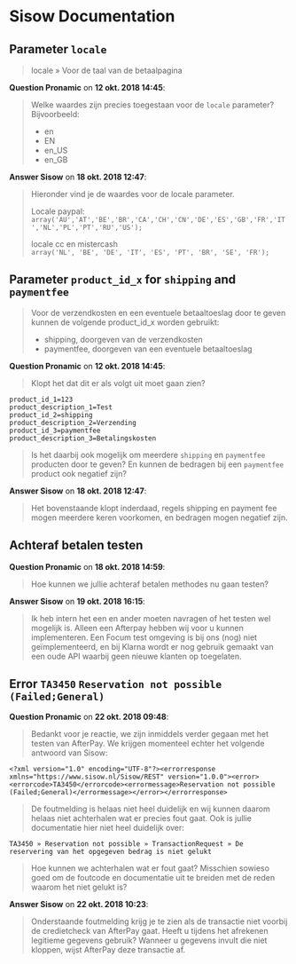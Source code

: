 # Sisow Documentation

## Parameter `locale`

> locale » Voor de taal van de betaalpagina

**Question Pronamic** on **12 okt. 2018 14:45**:

> Welke waardes zijn precies toegestaan voor de `locale` parameter? Bijvoorbeeld:
> 
> - en
> - EN
> - en_US
> - en_GB

**Answer Sisow** on **18 okt. 2018 12:47**:

> Hieronder vind je de waardes voor de locale parameter.
> 
> Locale paypal:  
> `array('AU','AT','BE','BR','CA','CH','CN','DE','ES','GB','FR','IT','NL','PL','PT','RU','US');`
> 
> locale cc en mistercash  
> `array('NL', 'BE', 'DE', 'IT', 'ES', 'PT', 'BR', 'SE', 'FR');`

## Parameter `product_id_x` for `shipping` and `paymentfee`

> Voor de verzendkosten en een eventuele betaaltoeslag door te geven kunnen de volgende product_id_x worden gebruikt:
> - shipping, doorgeven van de verzendkosten
> - paymentfee, doorgeven van een eventuele betaaltoeslag

**Question Pronamic** on **12 okt. 2018 14:45**:

> Klopt het dat dit er als volgt uit moet gaan zien?

```
product_id_1=123
product_description_1=Test
product_id_2=shipping
product_description_2=Verzending
product_id_3=paymentfee
product_description_3=Betalingskosten
```

> Is het daarbij ook mogelijk om meerdere `shipping` en `paymentfee` producten door te geven? En kunnen de bedragen bij een `paymentfee` product ook negatief zijn?

**Answer Sisow** on **18 okt. 2018 12:47**:

> Het bovenstaande klopt inderdaad, regels shipping en payment fee mogen meerdere keren voorkomen, en bedragen mogen negatief zijn.

## Achteraf betalen testen

**Question Pronamic** on **18 okt. 2018 14:59**:

> Hoe kunnen we jullie achteraf betalen methodes nu gaan testen?

**Answer Sisow** on **19 okt. 2018 16:15**:

> Ik heb intern het een en ander moeten navragen of het testen wel mogelijk is.
> Alleen een Afterpay hebben wij voor u kunnen implementeren.
> Een Focum test omgeving is bij ons (nog) niet geïmplementeerd, en bij Klarna wordt er nog gebruik gemaakt van een oude API waarbij geen nieuwe klanten op toegelaten.

## Error `TA3450` `Reservation not possible (Failed;General)`

**Question Pronamic** on **22 okt. 2018 09:48**:

> Bedankt voor je reactie, we zijn inmiddels verder gegaan met het testen van AfterPay. We krijgen momenteel echter het volgende antwoord van Sisow:

```
<?xml version="1.0" encoding="UTF-8"?><errorresponse xmlns="https://www.sisow.nl/Sisow/REST" version="1.0.0"><error><errorcode>TA3450</errorcode><errormessage>Reservation not possible (Failed;General)</errormessage></error></errorresponse>
```

> De foutmelding is helaas niet heel duidelijk en wij kunnen daarom helaas niet achterhalen wat er precies fout gaat. Ook is jullie documentatie hier niet heel duidelijk over:

```
TA3450 » Reservation not possible » TransactionRequest » De reservering van het opgegeven bedrag is niet gelukt
```

> Hoe kunnen we achterhalen wat er fout gaat? Misschien sowieso goed om de foutcode en documentatie uit te breiden met de reden waarom het niet gelukt is?

**Answer Sisow** on **22 okt. 2018 10:23**:

> Onderstaande foutmelding krijg je te zien als de transactie niet voorbij de credietcheck van AfterPay gaat.
> Heeft u tijdens het afrekenen legitieme gegevens gebruik?
> Wanneer u gegevens invult die niet kloppen, wijst AfterPay deze transactie af.
